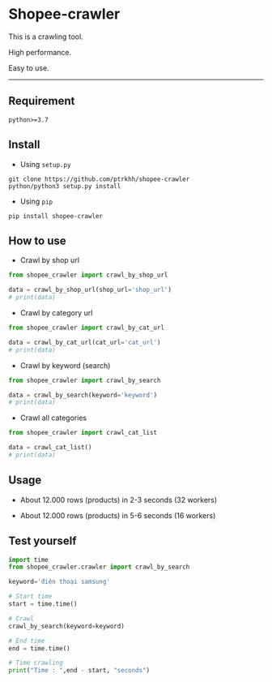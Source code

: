 # Shopee-crawler

This is a crawling tool.

High performance.

Easy to use.
***
## Requirement
```env
python>=3.7
```

## Install

* Using `setup.py`
```
git clone https://github.com/ptrkhh/shopee-crawler
python/python3 setup.py install
```

* Using `pip`
```
pip install shopee-crawler
```

## How to use
* Crawl by shop url
```python
from shopee_crawler import crawl_by_shop_url

data = crawl_by_shop_url(shop_url='shop_url')
# print(data)
```

* Crawl by category url
```python
from shopee_crawler import crawl_by_cat_url

data = crawl_by_cat_url(cat_url='cat_url')
# print(data)
```

* Crawl by keyword (search)
```python
from shopee_crawler import crawl_by_search

data = crawl_by_search(keyword='keyword')
# print(data)
```

* Crawl all categories
```python
from shopee_crawler import crawl_cat_list

data = crawl_cat_list()
# print(data)
```

## Usage
- About 12.000 rows (products) in 2-3 seconds (32 workers)

- About 12.000 rows (products) in 5-6 seconds (16 workers)

## Test yourself

```python
import time
from shopee_crawler.crawler import crawl_by_search

keyword='điện thoại samsung'

# Start time
start = time.time()

# Crawl
crawl_by_search(keyword=keyword)

# End time
end = time.time()

# Time crawling
print("Time : ",end - start, "seconds")

```